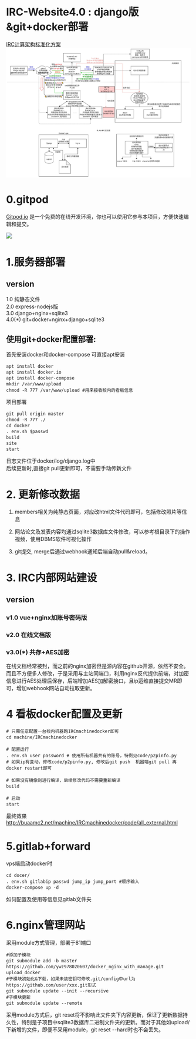 # IRC-Website4.0 : django版&git+docker部署
[IRC计算架构标准化方案](https://j1gkjgppjx.feishu.cn/docs/doccnjgyQDdhwphXpcSsWYi6Grh)
![框图](img/framework.jpg)

# 0.gitpod
[Gitpod.io](https://www.gitpod.io) 是一个免费的在线开发环境，你也可以使用它参与本项目，方便快速编辑和提交。

<a href="https://gitpod.io/#https://github.com/Archer-Tatsu/MC-2" target="_blank" alt="Open in Gitpod"><img src="https://gitpod.io/button/open-in-gitpod.svg"></a>


# 1.服务器部署
## version
1.0 纯静态文件  
2.0 express-nodejs版  
3.0 django+nginx+sqlite3  
4.0(*) git+docker+nginx+django+sqlite3  

## 使用git+docker配置部署:
首先安装docker和docker-compose 可直接apt安装
```
apt install docker
apt install docker.io
apt install docker-compose
mkdir /var/www/upload
chmod -R 777 /var/www/upload #用来接收校内的看板信息

```
项目部署
```
git pull origin master
chmod -R 777 ./
cd docker
. env.sh $passwd
build
site
start
```
日志文件位于docker/log/django.log中  
后续更新时,直接git pull更新即可，不需要手动传新文件



# 2. 更新修改数据

1) members相关为纯静态页面，对应改html文件代码即可，包括修改照片等信息

2) 网站论文及发表内容均通过sqlite3数据库文件修改，可以参考根目录下的操作视频，使用DBMS软件可视化操作

3) git提交, merge后通过webhook通知后端自动pull&reload。

# 3. IRC内部网站建设
## version
### v1.0 vue+nginx加账号密码版
### v2.0 在线文档版  
### v3.0(*) 共存+AES加密
在线文档经常被封，而之前的nginx加密但是源内容在github开源，依然不安全。而且不方便多人修改，于是采用与主站同端口，利用nginx反代提供前端，对加密信息进行AES处理后保存，后端增加AES加解密接口，且ip运维直接提交MR即可，增加webhook网站自动拉取更新。

# 4 看板docker配置及更新
```
# 只需任意配置一台校内机器跑IRCmachinedocker即可
cd machine/IRCmachinedocker

# 配置运行
. env.sh user password # 使用所有机器共有的账号，特例见code/p2pinfo.py
# 如果ip有变动，修改code/p2pinfo.py, 修改后git push  机器端git pull 再docker restart即可

# 如果没有镜像则进行编译，后续修改代码不需要重新编译
build

# 启动
start
```
最终效果  
http://buaamc2.net/machine/IRCmachinedocker/code/all_external.html

# 5.gitlab+forward
vps端启动docker时
```
cd docer/
. env.sh gitlabip passwd jump_ip jump_port #顺序输入
docker-compose up -d
```
如何配置及使用等信息见gitlab文件夹


# 6.nginx管理网站
采用module方式管理，部署于81端口
```
#添加子模块
git submodule add -b master https://github.com/ywz978020607/docker_nginx_with_manage.git upload_docker
#子模块初始化&下载，如果未装密钥可修改.git/config中url为https://github.com/user/xxx.git形式
git submodule update --init --recursive
#子模块更新
git submodule update --remote
```
采用module方式后，git reset将不影响此文件夹下内容更新，保证了更新数据持久性，特别是子项目中sqlite3数据库二进制文件夹的更新。而对于其他如upload/下新增的文件，即便不采用module，git reset --hard时也不会丢失。

